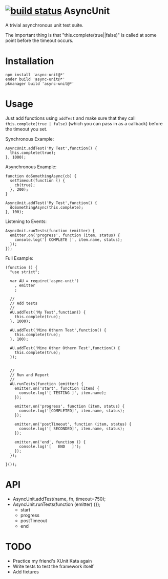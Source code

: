 [![build status](https://secure.travis-ci.org/coolaj86/async-unit.png)](http://travis-ci.org/coolaj86/async-unit)
AsyncUnit
===

A trivial asynchronous unit test suite.

The important thing is that "this.complete(true||false)" is called at some point before the timeout occurs.

Installation
===

    npm install 'async-unit@*'
    ender build 'async-unit@*'
    pkmanager build 'async-unit@*'

Usage
===

Just add functions using `addTest` and make sure that they call `this.complete(true | false)` (which you can pass in as a callback) before the timeout you set.

Synchronous Example:

    AsyncUnit.addTest('My Test',function() {
      this.complete(true);
    }, 1000);

Asynchronous Example:

    function doSomethingAsync(cb) {
      setTimeout(function () {
        cb(true);
      }, 200);
    }

    AsyncUnit.addTest('My Test',function() {
      doSomethingAsync(this.complete);
    }, 100);

Listening to Events:

    AsyncUnit.runTests(function (emitter) {
      emitter.on('progress', function (item, status) {
        console.log('[ COMPLETE ]', item.name, status);
      }); 
    });

Full Example:

    (function () {
      "use strict";

      var AU = require('async-unit')
        , emitter
        ;

      //
      // Add tests
      //
      AU.addTest('My Test',function() {
        this.complete(true);
      }, 1000);

      AU.addTest('Mine Othern Test',function() {
        this.complete(true);
      }, 100);

      AU.addTest('Mine Other Othern Test',function() {
        this.complete(true);
      });


      //
      // Run and Report
      //
      AU.runTests(function (emitter) {
        emitter.on('start', function (item) {
          console.log('[ TESTING ]', item.name);
        }); 

        emitter.on('progress', function (item, status) {
          console.log('[COMPLETED]', item.name, status);
        }); 

        emitter.on('postTimeout', function (item, status) {
          console.log('[ SECONDED]', item.name, status);
        }); 

        emitter.on('end', function () {
          console.log('[   END   ]');
        }); 
      });

    }());

API
===

  * AsyncUnit.addTest(name, fn, timeout=750);
  * AsyncUnit.runTests(function (emitter) {});
    * start
    * progress
    * postTimeout
    * end

TODO
====

  * Practice my friend's XUnit Kata again
  * Write tests to test the framework itself
  * Add fixtures
